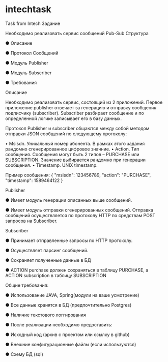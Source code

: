 # intechtask
Task from Intech
Задание

Необходимо реализовать сервис сообщений Pub-Sub
Структура 

●	Описание

●	Протокол Сообщений

●	Модуль Publisher 

●	Модуль Subscriber 

●	Требования

Описание

Необходимо реализовать сервис, состоящий из 2 приложений. Первое приложение publisher отвечает за генерацию и отправку сообщения подписчику (subscriber). Subscriber разбирает сообщение и по определенной логике записывает его в базу данных.

Протокол
Publisher и subscriber общаются между собой методом отправки JSON сообщений по следующему протоколу:

•	Msisdn. Уникальный номер абонента. В рамках этого задания рандомно сгенерированное цифровое значние.
•	Action. Тип сообщения. Сообщения могут быть 2 типов – PURCHASE или SUBSCRIPTION. Значение выбирается рандомно при генерации сообщения.
•	Timestamp. UNIX timestamp.

Пример сообщения:
{
    "msisdn": 123456789,
    "action": "PURCHASE",
    "timestamp": 1589464122
}




Publisher

●	Имеет модуль генерации описанных выше сообщений.

●	Имеет модуль отправки сгенерированных сообщений. Отправка сообщений осуществляется по протоколу HTTP по средствам POST запросов на Subscriber. 

Subscriber 

●	Принимает отправленные запросы по HTTP протоколу.

●	Осуществляет парсинг сообщений.

●	Сохраняет полученные данные в БД

●	ACTION purchase должен сохраняться в таблицу PURCHASE, а ACTION  subscription в таблицу SUBSCRIPTION

Общие требования: 

●	Использование JAVA, Spring(модули на ваше усмотрение)

●	Все данные хранятся в БД (предпочтительно Postgres) 

●	Наличие текстового логгирования 

●	После реализации необходимо предоставить: 

●	Исходный код (архив с проектом или ссылку в github) 

●	Внешние конфигурационные файлы (если используются) 

●	Схему БД (sql) 
